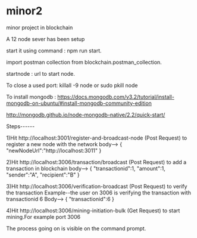 # minor2
minor project in blockchain

A 12 node sever has been setup

start it using command : npm run start.

import postman collection from blockchain.postman_collection.

startnode : url to start node.

To close a used port: killall -9 node or sudo pkill node

To install mongodb : https://docs.mongodb.com/v3.2/tutorial/install-mongodb-on-ubuntu/#install-mongodb-community-edition

http://mongodb.github.io/node-mongodb-native/2.2/quick-start/

Steps------

1)Hit http://localhost:3001/register-and-broadcast-node (Post Request) to register a new node with the network body-->
{
	"newNodeUrl":"http://localhost:3011"
}

2)Hit http://localhost:3006/transaction/broadcast (Post Request) to add a transaction in blockchain
body-->
{
	"transactionid":1,
	"amount":1,
	"sender":"A",
	"recipient":"B"
}

3)Hit http://localhost:3006/verification-broadcast (Post Request) to verify the transaction
Example--the user on 3006 is verifying the transaction with transactionid 6
Body-->
{
	"transactionid":6
}

4)Hit http://localhost:3006/mining-initiation-bulk (Get Request) to start mining.For example port 3006

The process going on is visible on the command prompt.
